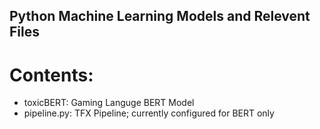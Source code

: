 ## Python Machine Learning Models and Relevent Files 

# Contents: 
- toxicBERT: Gaming Languge BERT Model 
- pipeline.py: TFX Pipeline; currently configured for BERT only
